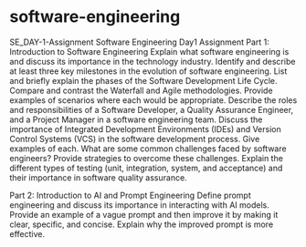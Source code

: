 # software-engineering
SE_DAY-1-Assignment
Software Engineering Day1 Assignment
Part 1: Introduction to Software Engineering
Explain what software engineering is and discuss its importance in the technology industry.
Identify and describe at least three key milestones in the evolution of software engineering.
List and briefly explain the phases of the Software Development Life Cycle.
Compare and contrast the Waterfall and Agile methodologies. Provide examples of scenarios where each would be appropriate.
Describe the roles and responsibilities of a Software Developer, a Quality Assurance Engineer, and a Project Manager in a software engineering team.
Discuss the importance of Integrated Development Environments (IDEs) and Version Control Systems (VCS) in the software development process. Give examples of each.
What are some common challenges faced by software engineers? Provide strategies to overcome these challenges.
Explain the different types of testing (unit, integration, system, and acceptance) and their importance in software quality assurance.


Part 2: Introduction to AI and Prompt Engineering
Define prompt engineering and discuss its importance in interacting with AI models.
Provide an example of a vague prompt and then improve it by making it clear, specific, and concise. Explain why the improved prompt is more effective.
